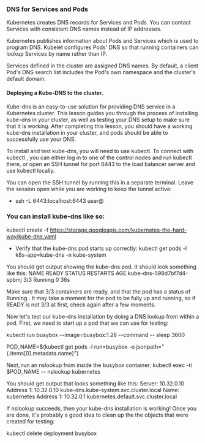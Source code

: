 ### DNS for Services and Pods
Kubernetes creates DNS records for Services and Pods. You can contact Services with consistent DNS names instead of IP addresses.

Kubernetes publishes information about Pods and Services which is used to program DNS. Kubelet configures Pods' DNS so that running
 containers can lookup Services by name rather than IP.

Services defined in the cluster are assigned DNS names. By default, a client Pod's DNS search list includes the Pod's own namespace 
and the cluster's default domain.

#### Deploying a Kube-DNS to the cluster. 

Kube-dns is an easy-to-use solution for providing DNS service in a Kubernetes cluster. This lesson guides you through the
process of installing kube-dns in your cluster, as well as testing your DNS setup to make sure that it is working. After
completing this lesson, you should have a working kube-dns installation in your cluster, and pods should be able to
successfully use your DNS.

To install and test kube-dns, you will need to use kubectl. To connect with kubectl , you can either log in to one of the
control nodes and run kubectl there, or open an SSH tunnel for port 6443 to the load balancer server and use kubectl
locally.

You can open the SSH tunnel by running this in a separate terminal.
 Leave the session open while you are working to keep the tunnel active:

- ssh -L 6443:localhost:6443 user@<your Load balancer cloud server public IP>

### You can install kube-dns like so:

kubectl create -f https://storage.googleapis.com/kubernetes-the-hard-way/kube-dns.yaml

- Verify that the kube-dns pod starts up correctly:
    kubectl get pods -l k8s-app=kube-dns -n kube-system

You should get output showing the kube-dns pod. It should look something like this:
NAME READY STATUS RESTARTS AGE
kube-dns-598d7bf7d4-spbmj 3/3 Running 0 36s

Make sure that 3/3 containers are ready, and that the pod has a status of Running . It may take a moment for the pod to be
fully up and running, so if READY is not 3/3 at first, check again after a few moments.

Now let's test our kube-dns installation by doing a DNS lookup from within a pod. First, we need to start up a pod that we can
use for testing:

kubectl run busybox --image=busybox:1.28 --command -- sleep 3600

POD_NAME=$(kubectl get pods -l run=busybox -o jsonpath="{.items[0].metadata.name}")

Next, run an nslookup from inside the busybox container:
kubectl exec -ti $POD_NAME -- nslookup kubernetes

You should get output that looks something like this:
Server: 10.32.0.10
Address 1: 10.32.0.10 kube-dns.kube-system.svc.cluster.local
Name: kubernetes
Address 1: 10.32.0.1 kubernetes.default.svc.cluster.local

If nslookup succeeds, then your kube-dns installation is working!
Once you are done, it's probably a good idea to clean up the the objects that were created for testing:

kubectl delete deployment busybox
